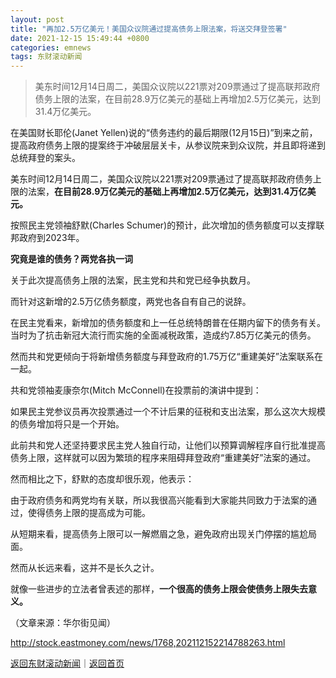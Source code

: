 ```yaml
---
layout: post
title: "再加2.5万亿美元！美国众议院通过提高债务上限法案，将送交拜登签署"
date: 2021-12-15 15:49:44 +0800
categories: emnews
tags: 东财滚动新闻
---
```

> 美东时间12月14日周二，美国众议院以221票对209票通过了提高联邦政府债务上限的法案，在目前28.9万亿美元的基础上再增加2.5万亿美元，达到31.4万亿美元。

<p>在美国财长耶伦(Janet Yellen)说的“债务违约的最后期限(12月15日)”到来之前，提高政府债务上限的提案终于冲破层层关卡，从参议院来到众议院，并且即将递到总统拜登的案头。</p>
 <p>美东时间12月14日周二，美国众议院以221票对209票通过了提高联邦政府债务上限的法案，<strong>在目前28.9万亿美元的基础上再增加2.5万亿美元，达到31.4万亿美元。</strong></p>
 <p>按照民主党领袖舒默(Charles Schumer)的预计，此次增加的债务额度可以支撑联邦政府到2023年。</p>
 <p><strong>究竟是谁的债务？两党各执一词</strong></p>
 <p>关于此次提高债务上限的法案，民主党和共和党已经争执数月。</p>
 <p>而针对这新增的2.5万亿债务额度，两党也各自有自己的说辞。</p>
 <p>在民主党看来，新增加的债务额度和上一任总统特朗普在任期内留下的债务有关。当时为了抗击新冠大流行而实施的全面减税政策，造成约7.85万亿美元的债务。</p>
 <p>然而共和党更倾向于将新增债务额度与拜登政府的1.75万亿“重建美好”法案联系在一起。</p>
 <p>共和党领袖麦康奈尔(Mitch McConnell)在投票前的演讲中提到：</p>
 <p>如果民主党参议员再次投票通过一个不计后果的征税和支出法案，那么这次大规模的债务增加将只是一个开始。</p>
 <p>此前共和党人还坚持要求民主党人独自行动，让他们以预算调解程序自行批准提高债务上限，这样就可以因为繁琐的程序来阻碍拜登政府“重建美好”法案的通过。</p>
 <p>然而相比之下，舒默的态度却很乐观，他表示：</p>
 <p>由于政府债务和两党均有关联，所以我很高兴能看到大家能共同致力于法案的通过，使得债务上限的提高成为可能。</p>
 <p>从短期来看，提高债务上限可以一解燃眉之急，避免政府出现关门停摆的尴尬局面。</p>
 <p>然而从长远来看，这并不是长久之计。</p>
 <p>就像一些进步的立法者曾表述的那样，<strong>一个很高的债务上限会使债务上限失去意义。</strong></p><p class="em_media">（文章来源：华尔街见闻）</p>

<http://stock.eastmoney.com/news/1768,202112152214788263.html>

[返回东财滚动新闻](//finews.withounder.com/emnews/)｜[返回首页](//finews.withounder.com/)